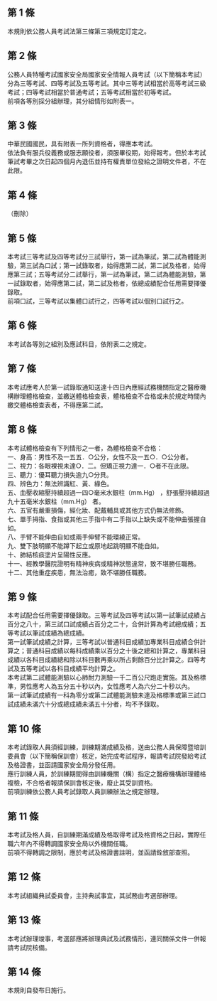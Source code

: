 第 1 條
-------
本規則依公務人員考試法第三條第三項規定訂定之。

第 2 條
-------
公務人員特種考試國家安全局國家安全情報人員考試（以下簡稱本考試）  
分為三等考試、四等考試及五等考試。其中三等考試相當於高等考試三級  
考試；四等考試相當於普通考試；五等考試相當於初等考試。  
前項各等別採分組辦理，其分組情形如附表一。

第 3 條
-------
中華民國國民，具有附表一所列資格者，得應本考試。  
依法負有服兵役義務或服志願役者，須服畢役期，始得報考。但於本考試  
筆試考畢之次日起四個月內退伍並持有權責單位發給之證明文件者，不在  
此限。

第 4 條
-------
（刪除）

第 5 條
-------
本考試三等考試及四等考試分三試舉行，第一試為筆試，第二試為體能測  
驗，第三試為口試；第一試錄取者，始得應第二試，第二試及格者，始得  
應第三試；五等考試分二試舉行，第一試為筆試，第二試為體能測驗，第  
一試錄取者，始得應第二試，第二試及格者，依總成績配合任用需要擇優  
錄取。  
前項口試，三等考試以集體口試行之，四等考試以個別口試行之。

第 6 條
-------
本考試各等別之組別及應試科目，依附表二之規定。

第 7 條
-------
本考試應考人於第一試錄取通知送達十四日內應經試務機關指定之醫療機  
構辦理體格檢查，並繳送體格檢查表，體格檢查不合格或未於規定時間內  
繳交體格檢查表者，不得應第二試。

第 8 條
-------
本考試體格檢查有下列情形之一者，為體格檢查不合格：  
一、身高：男性不及一五五．○公分，女性不及一五○．○公分者。  
二、視力：各眼裸視未達○．二。但矯正視力達一．○者不在此限。  
三、聽力：優耳聽力損失逾九○分貝。  
四、辨色力：無法辨識紅、黃、綠色。  
五、血壓收縮壓持續超過一四○毫米水銀柱（mm.Hg） ，舒張壓持續超過  
    九十五毫米水銀柱（mm.Hg） 者。  
六、五官有嚴重損傷，經化妝、配戴輔具或其他方式仍無法修飾。  
七、單手拇指、食指或其他三手指中有二手指以上缺失或不能伸曲張握自  
    如。  
八、手臂不能伸曲自如或兩手伸臂不能環繞正常。  
九、雙下肢明顯不能蹲下起立或原地起跳明顯不能自如。  
十、肺結核痰塗片呈陽性反應。  
十一、經教學醫院證明有精神疾病或精神狀態違常，致不堪勝任職務。  
十二、其他重症疾患，無法治癒，致不堪勝任職務。

第 9 條
-------
本考試配合任用需要擇優錄取。三等考試及四等考試以第一試筆試成績占  
百分之八十，第三試口試成績占百分之二十，合併計算為考試總成績；五  
等考試以筆試成績為總成績。  
第一試筆試成績之計算，三等考試以普通科目成績加專業科目成績合併計  
算之；普通科目成績以每科成績乘以百分之十後之總和計算之，專業科目  
成績以各科目成績總和除以科目數再乘以所占剩餘百分比計算之。四等考  
試及五等考試以各科目成績平均計算之。  
本考試第二試體能測驗以心肺耐力測驗一千二百公尺跑走實施。其及格標  
準，男性應考人為五分五十秒以內，女性應考人為六分二十秒以內。  
第一試筆試成績有一科為零分或第二試體能測驗未達及格標準或第三試口  
試成績未滿六十分或總成績未滿五十分者，均不予錄取。

第 10 條
--------
本考試錄取人員須經訓練，訓練期滿成績及格，送由公務人員保障暨培訓  
委員會（以下簡稱保訓會）核定，始完成考試程序，報請考試院發給考試  
及格證書，並函請國家安全局分發任用。  
應行訓練人員，於訓練期間得由訓練機關（構）指定之醫療機構辦理體格  
複檢，不合格者報請保訓會核定後，廢止其受訓資格。  
前項訓練依公務人員考試錄取人員訓練辦法之規定辦理。

第 11 條
--------
本考試及格人員，自訓練期滿成績及格取得考試及格資格之日起，實際任  
職六年內不得轉調國家安全局以外機關任職。  
前項不得轉調之限制，應於考試及格證書註明，並函請銓敘部查照。

第 12 條
--------
本考試組織典試委員會，主持典試事宜，其試務由考選部辦理。

第 13 條
--------
本考試辦理竣事，考選部應將辦理典試及試務情形，連同關係文件一併報  
請考試院核備。

第 14 條
--------
本規則自發布日施行。

